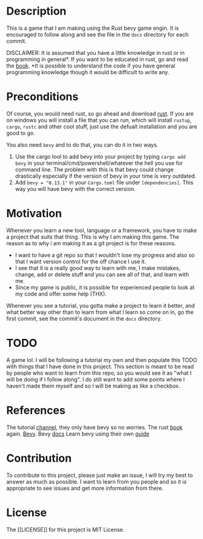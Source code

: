 # Description
This is a game that I am making using the Rust bevy game engin.
It is encouraged to follow along and see the file in the `docs` directory for each commit.

DISCLAIMER: It is assumed that you have a little knowledge in rust or in programming in general*. If you want to be educated in rust, go and read the [book](https://doc.rust-lang.org/book/).
*It is possible to understand the code if you have general programming knowledge though it would be difficult to write any.

# Preconditions
Of course, you would need rust, so go ahead and download [rust](https://www.rust-lang.org/tools/install).
If you are on windows you will install a file that you can run, which will install `rustup`, `cargo`, `rustc` and other cool stuff, just use the defualt installation and you are good to go.

You also need `bevy` and to do that, you can do it in two ways.
1. Use the cargo tool to add bevy into your project by typing `cargo add bevy` in your terminal/cmd/powershell/whatever the hell you use for command line. The problem with this is that bevy could change drastically especially if the version of bevy in your time is very outdated.
2. Add `bevy = "0.13.1"` in your `Cargo.toml` file under `[dependencies]`. This way you will have bevy with the correct version.

# Motivation
Whenever you learn a new tool, language or a framework, you have to make a project that suits that thing. This is why I am making this game.
The reason as to why i am making it as a git project is for these reasons.
- I want to have a git repo so that I wouldn't lose my progress and also so that I want version control for the off chance I use it.
- I see that it is a really good way to learn with me, I make mistakes, change, add or delete stuff and you can see all of that, and learn with me.
- Since my game is public, it is possible for experienced people to look at my code and offer some help (THX).

Whenever you see a tutorial, you gotta make a project to learn it better, and what better way other than to learn from what I learn so come on in, go the first commit, see the commit's document in the `docs` directory.

# TODO
A game lol.
I will be following a tutorial my own and then populate this TODO with things that I have done in this project.
This section is meant to be read by people who want to learn from this repo, so you would see it as "what I will be doing if I follow along".
I do still want to add some points where I haven't made them myself and so I will be making as like a checkbox.

# References
The tutorial [channel](https://youtube.com/@ZymartuGames?si=7-tbiM6Zgj8FxKy1), they only have bevy so no worries.
The rust [book](https://doc.rust-lang.org/book/) again.
[Bevy](https://bevyengine.org/).
Bevy [docs](https://docs.rs/bevy/latest/bevy/)
Learn bevy using their own [guide](https://bevyengine.org/learn/quick-start/introduction/)

# Contribution
To contribute to this project, please just make an issue, I will try my best to answer as much as possible. I want to learn from you people and so it is appropriate to see issues and get more information from there.

# License

The [[LICENSE]] for this project is MIT License.
